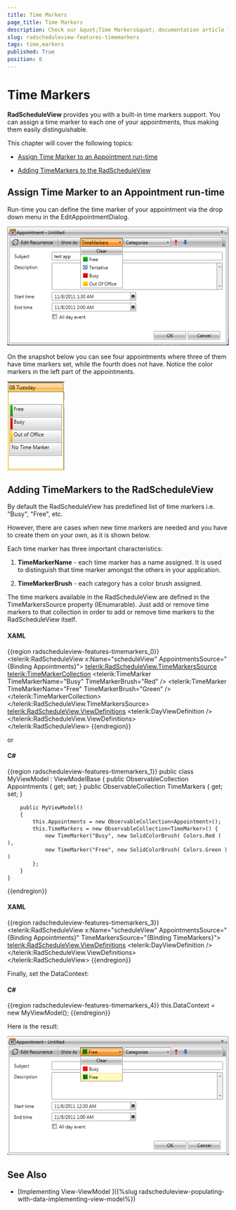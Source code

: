 ```yaml
---
title: Time Markers
page_title: Time Markers
description: Check our &quot;Time Markers&quot; documentation article for the RadScheduleView {{ site.framework_name }} control.
slug: radscheduleview-features-timemarkers
tags: time,markers
published: True
position: 8
---
```


# Time Markers

__RadScheduleView__ provides you with a built-in time markers support. You can assign a time marker to each one of your appointments, thus making them easily distinguishable.		

This chapter will cover the following topics:

* [Assign Time Marker to an Appointment run-time](#assign-time-marker-to-an-appointment-run-time)

* [Adding TimeMarkers to the RadScheduleView](#adding-timemarkers-to-the-radscheduleview)

## Assign Time Marker to an Appointment run-time

Run-time you can define the time marker of your appointment via the drop down menu in the EditAppointmentDialog.

![radscheduleview timemarkers 01](images/radscheduleview_timemarkers_01.png)

On the snapshot below you can see four appointments where three of them have time markers set, while the fourth does not have. Notice the color markers in the left part of the appointments.

![radscheduleview timemarkers 02](images/radscheduleview_timemarkers_02.png)

## Adding TimeMarkers to the RadScheduleView

By default the RadScheduleView has predefined list of time markers i.e. "Busy", "Free", etc.

However, there are cases when new time markers are needed and you have to create them on your own, as it is shown below. 

Each time marker has three important characteristics:

1. __TimeMarkerName__ - each time marker has a name assigned. It is used to distinguish that time marker amongst the others in your application.

1. __TimeMarkerBrush__ - each category has a color brush assigned.

The time markers available in the RadScheduleView are defined in the TimeMarkersSource property (IEnumarable). Just add or remove time markers to that collection in order to add or remove time markers to the RadScheduleView itself.

#### __XAML__

{{region radscheduleview-features-timemarkers_0}}
	<telerik:RadScheduleView x:Name="scheduleView" AppointmentsSource="{Binding Appointments}">
			<telerik:RadScheduleView.TimeMarkersSource>
				<telerik:TimeMarkerCollection>
					<telerik:TimeMarker TimeMarkerName="Busy" TimeMarkerBrush="Red"  />
					<telerik:TimeMarker TimeMarkerName="Free" TimeMarkerBrush="Green" />
				</telerik:TimeMarkerCollection>
			</telerik:RadScheduleView.TimeMarkersSource>
				<telerik:RadScheduleView.ViewDefinitions>
			<telerik:DayViewDefinition />
		</telerik:RadScheduleView.ViewDefinitions>		
	</telerik:RadScheduleView>
{{endregion}}

or

#### __C#__

{{region radscheduleview-features-timemarkers_1}}
	public class MyViewModel : ViewModelBase
	{
		public ObservableCollection<Appointment> Appointments { get; set; }
		public ObservableCollection<TimeMarker> TimeMarkers { get; set; }
	
		public MyViewModel()
		{
			this.Appointments = new ObservableCollection<Appointment>();
			this.TimeMarkers = new ObservableCollection<TimeMarker>() {
				new TimeMarker("Busy", new SolidColorBrush( Colors.Red ) ),
				new TimeMarker("Free", new SolidColorBrush( Colors.Green ) )
			};
		}
	}
{{endregion}}

#### __XAML__

{{region radscheduleview-features-timemarkers_3}}
	<telerik:RadScheduleView x:Name="scheduleView" 
				AppointmentsSource="{Binding Appointments}"
				TimeMarkersSource="{Binding TimeMarkers}">		
				<telerik:RadScheduleView.ViewDefinitions>
			<telerik:DayViewDefinition />
		</telerik:RadScheduleView.ViewDefinitions>		
	</telerik:RadScheduleView>
{{endregion}}

Finally, set the DataContext:

#### __C#__

{{region radscheduleview-features-timemarkers_4}}
	this.DataContext = new MyViewModel();
{{endregion}}

Here is the result:

![radscheduleview timemarkers 03](images/radscheduleview_timemarkers_03.png)

## See Also

 * [Implementing View-ViewModel ]({%slug radscheduleview-populating-with-data-implementing-view-model%})
 